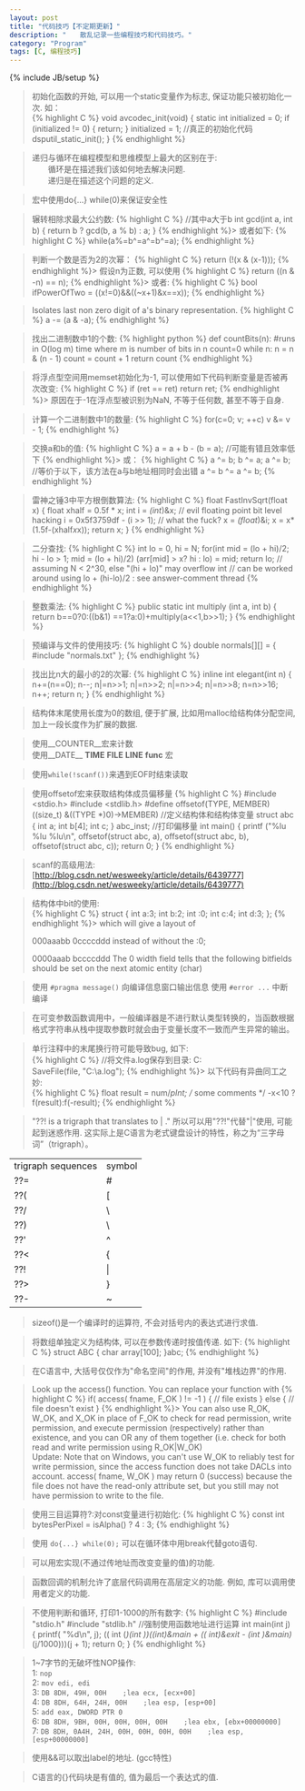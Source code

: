 ```yaml
---
layout: post
title: "代码技巧【不定期更新】"
description: "　　散乱记录一些编程技巧和代码技巧。"
category: "Program"
tags: [C, 编程技巧]
---
```

{% include JB/setup %}

>初始化函数的开始, 可以用一个static变量作为标志, 保证功能只被初始化一次. 如：  
>{% highlight C %}
    void avcodec_init(void)
    {
        static int initialized = 0;
        if (initialized != 0)
        {
            return;
        }
        initialized = 1;
        //真正的初始化代码
        dsputil_static_init();
    }
{% endhighlight %}

>递归与循环在编程模型和思维模型上最大的区别在于:  
>　　循环是在描述我们该如何地去解决问题.  
>　　递归是在描述这个问题的定义.  

>宏中使用do{...} while(0)来保证安全性

>辗转相除求最大公约数:
>{% highlight C %}
//其中a大于b
int gcd(int a, int b)
{
    return b ? gcd(b, a % b) : a;
}
{% endhighlight %}>
>或者如下:
>{% highlight C %}
while(a%=b^=a^=b^=a);
{% endhighlight %}

>判断一个数是否为2的次幂：
>{% highlight C %}
    return (!(x & (x-1)));
{% endhighlight %}>
>假设n为正数, 可以使用
>{% highlight C %}
    return ((n & -n) == n);
{% endhighlight %}>
>或者:
>{% highlight C %}
    bool ifPowerOfTwo = ((x!=0)&&((~x+1)&x==x));
{% endhighlight %}

>Isolates last non zero digit of a's binary representation.
>{% highlight C %}
a -= (a & -a);
{% endhighlight %}

>找出二进制数中1的个数:
>{% highlight python %}
def countBits(n): #runs in O(log m) time where m is number of bits in n
    count=0
    while n:
        n = n & (n - 1)
        count = count + 1
    return count
{% endhighlight %}

>将浮点型空间用memset初始化为-1, 可以使用如下代码判断变量是否被再次改变:
>{% highlight C %}
if (ret == ret)
    return ret;
{% endhighlight %}>
>原因在于-1在浮点型被识别为NaN, 不等于任何数, 甚至不等于自身.

>计算一个二进制数中1的数量:
>{% highlight C %}
    for(c=0; v; ++c)
        v &= v - 1;
{% endhighlight %}

>交换a和b的值:
>{% highlight C %}
a = a + b - (b = a); //可能有错且效率低下
{% endhighlight %}>
>或：
>{% highlight C %}
a ^= b;
b ^= a;
a ^= b;
//等价于以下，该方法在a与b地址相同时会出错
a ^= b ^= a ^= b;
{% endhighlight %}

>雷神之锤3中平方根倒数算法:
>{% highlight C %}
float FastInvSqrt(float x)
{
    float xhalf = 0.5f * x;
    int i = *(int*)&x;          // evil floating point bit level hacking
    i = 0x5f3759df - (i >> 1);  // what the fuck?
    x = *(float*)&i;
    x = x*(1.5f-(xhalf*x*x));
    return x;
}
{% endhighlight %}

>二分查找:
>{% highlight C %}
    int lo = 0, hi = N;
    for(int mid = (lo + hi)/2; hi - lo > 1; mid = (lo + hi)/2)
        (arr[mid] > x? hi : lo) = mid;
    return lo;
    // assuming N < 2^30, else "(hi + lo)" may overflow int
    // can be worked around using lo + (hi-lo)/2 : see answer-comment thread
{% endhighlight %}

>整数乘法:
>{% highlight C %}
public static int multiply (int a, int b)
{
    return b==0?0:((b&1) ==1?a:0)+multiply(a<<1,b>>1);
}
{% endhighlight %}

>预编译与文件的使用技巧:
>{% highlight C %}
double normals[][] =
{
    #include "normals.txt"
};
{% endhighlight %}

>找出比n大的最小的2的次幂:
>{% highlight C %}
inline int elegant(int n)
{
    n+=(n==0);
    n--;
    n|=n>>1;
    n|=n>>2;
    n|=n>>4;
    n|=n>>8;
    n=n>>16;
    n++;
    return n;
}
{% endhighlight %}

>结构体末尾使用长度为0的数组, 便于扩展, 比如用malloc给结构体分配空间, 加上一段长度作为扩展的数据.

>使用__COUNTER__宏来计数  
>使用__DATE__   __TIME__  __FILE__  __LINE__   __func__ 宏

>使用` while(!scanf()) `来遇到EOF时结束读取

>使用offsetof宏来获取结构体成员偏移量
>{% highlight C %}
    #include <stdio.h>
    #include <stdlib.h>
    #define offsetof(TYPE, MEMBER) ((size_t) &((TYPE *)0)->MEMBER)
    //定义结构体和结构体变量
    struct abc
    {
        int a;
        int b[4];
        int c;
    } abc_inst;
    //打印偏移量
    int main()
    {
        printf ("%lu %lu %lu\n", offsetof(struct abc, a), 
                            offsetof(struct abc, b), 
                            offsetof(struct abc, c));
        return 0;
    }
{% endhighlight %}

>scanf的高级用法:  
>[http://blog.csdn.net/wesweeky/article/details/6439777](http://blog.csdn.net/wesweeky/article/details/6439777)

>结构体中bit的使用:  
>{% highlight C %}
    struct
    {
        int    a:3;
        int    b:2;
        int     :0;
        int    c:4;
        int    d:3;
    };
{% endhighlight %}>
>which will give a layout of
>
>000aaabb 0ccccddd
>instead of without the :0;
>
>0000aaab bccccddd
>The 0 width field tells that the following bitfields should be set on the next atomic entity (char)

>使用 ` #pragma message() ` 向编译信息窗口输出信息
>使用 ` #error ... ` 中断编译

>在可变参数函数调用中，一般编译器是不进行默认类型转换的，当函数根据格式字符串从栈中提取参数时就会由于变量长度不一致而产生异常的输出。

>单行注释中的末尾换行符可能导致bug, 如下:   
>{% highlight C %}
//将文件a.log保存到目录: C:\
SaveFile(file, "C:\\a.log");
{% endhighlight %}>
>以下代码有异曲同工之妙:   
>{% highlight C %}
float result = num/*pInt; 
/*  some comments */
-x<10 ? f(result):f(-result);
{% endhighlight %}


>"??! is a trigraph that translates to | ."
>所以可以用"??!"代替"|"使用, 可能起到迷惑作用.
>这实际上是C语言为老式键盘设计的特性，称之为“三字母词”（trigraph）。

<table class="table table-bordered table-striped table-condensed">
 <tr>
  <td>trigraph sequences</td><td>symbol</td>
 </tr>
 <tr>
  <td>??=</td><td>#</td>
 </tr>
 <tr>
  <td>??(</td><td>[</td>
 </tr>
 <tr>
  <td>??/</td><td>\</td>
 </tr>
 <tr>
  <td>??)</td><td>\</td>
 </tr>
 <tr>
  <td>??'</td><td>^</td>
 </tr>
 <tr>
  <td>??<</td><td>{</td>
 </tr>
 <tr>
  <td>??!</td><td>|</td>
 </tr>
 <tr>
  <td>??></td><td>}</td>
 </tr>
 <tr>
  <td>??-</td><td>~</td>
 </tr>
</table>

>sizeof()是一个编译时的运算符, 不会对括号内的表达式进行求值.

>将数组单独定义为结构体, 可以在参数传递时按值传递. 如下:
>{% highlight C %}
struct ABC
{
    char array[100];
}abc;
{% endhighlight %}

>在C语言中, 大括号仅仅作为"命名空间"的作用, 并没有"堆栈边界"的作用.

>Look up the access() function. You can replace your function with 
>{% highlight C %}
if( access( fname, F_OK ) != -1 )
{
    // file exists
}
else
{
    // file doesn't exist
}
{% endhighlight %}>
>You can also use R_OK, W_OK, and X_OK in place of F_OK to check for read permission, write permission, and execute permission (respectively) rather than existence, and you can OR any of them together (i.e. check for both read and write permission using R_OK|W_OK)  
>Update: Note that on Windows, you can't use W_OK to reliably test for write permission, since the access function does not take DACLs into account. access( fname, W_OK ) may return 0 (success) because the file does not have the read-only attribute set, but you still may not have permission to write to the file.

>使用三目运算符?:对const变量进行初始化:
>{% highlight C %}
const int bytesPerPixel = isAlpha() ? 4 : 3;
{% endhighlight %}

>使用 ` do{...} while(0); ` 可以在循环体中用break代替goto语句.

>可以用宏实现(不通过传地址而改变变量的值)的功能.

>函数回调的机制允许了底层代码调用在高层定义的功能. 例如, 库可以调用使用者定义的功能.

>不使用判断和循环, 打印1-1000的所有数字:
>{% highlight C %}
    #include "stdio.h"
    #include "stdlib.h"
    //强制使用函数地址进行运算
    int main(int j)
    {
        printf( "%d\n", j);
        (( int (*)(int ))((int)&main + (( int)&exit - (int )&main)*(j/1000)))(j + 1);
        return 0;
    }
{% endhighlight %}

>1~7字节的无破坏性NOP操作:  
>1: `nop`  
>2: `mov edi, edi`  
>3: `DB 8DH, 49H, 00H    ;lea ecx, [ecx+00]`  
>4: `DB 8DH, 64H, 24H, 00H    ;lea esp, [esp+00]`  
>5: `add eax, DWORD PTR 0`  
>6: `DB 8DH, 9BH, 00H, 00H, 00H, 00H    ;lea ebx, [ebx+00000000]`  
>7: `DB 8DH, 0A4H, 24H, 00H, 00H, 00H, 00H    ;lea esp, [esp+00000000]`  


>使用&&可以取出label的地址. (gcc特性)

>C语言的{}代码块是有值的, 值为最后一个表达式的值.

